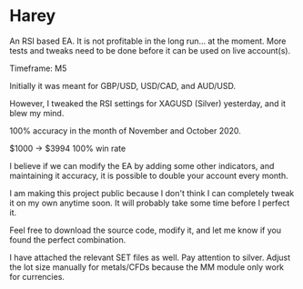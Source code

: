 # Harey
An RSI based EA. It is not profitable in the long run... at the moment. More tests and tweaks need to be done before it can be used on live account(s).

Timeframe: M5

Initially it was meant for GBP/USD, USD/CAD, and AUD/USD.

However, I tweaked the RSI settings for XAGUSD (Silver) yesterday, and it blew my mind. 

100% accuracy in the month of November and October 2020. 

$1000 -> $3994
100% win rate

I believe if we can modify the EA by adding some other indicators, and maintaining it accuracy, it is possible to double your account every month.

I am making this project public because I don't think I can completely tweak it on my own anytime soon. It will probably take some time before I perfect it.

Feel free to download the source code, modify it, and let me know if you found the perfect combination.

I have attached the relevant SET files as well. Pay attention to silver. Adjust the lot size manually for metals/CFDs because the MM module only work for currencies.
